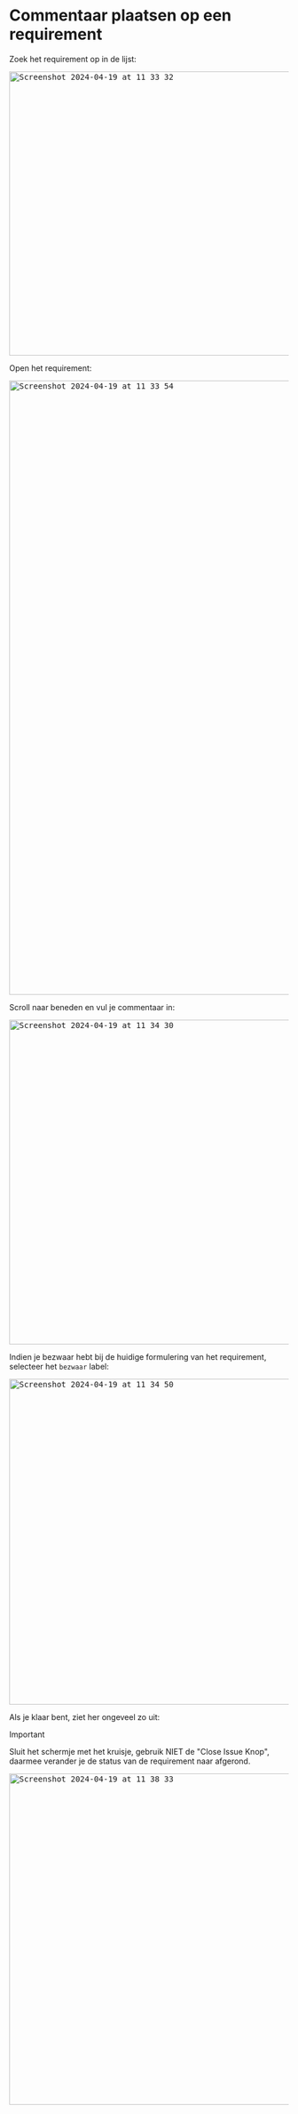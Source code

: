 # Commentaar plaatsen op een requirement

Zoek het requirement op in de lijst:

<kbd>
<img width="511" alt="Screenshot 2024-04-19 at 11 33 32" src="https://github.com/minvws/generiekefuncties-toestemming/assets/3896736/c403f179-89ff-4b57-b4b4-f9527639f1ec">
</kbd>
  
Open het requirement:

<kbd>
<img width="1105" alt="Screenshot 2024-04-19 at 11 33 54" src="https://github.com/minvws/generiekefuncties-toestemming/assets/3896736/f26d1c7c-52b4-4bfa-8c89-84f8a08005e9">
</kbd>
  
Scroll naar beneden en vul je commentaar in:

<kbd>
<img width="584" alt="Screenshot 2024-04-19 at 11 34 30" src="https://github.com/minvws/generiekefuncties-toestemming/assets/3896736/7559f9e4-03c4-45d9-a458-e18b0673571c">
</kbd>
  
Indien je bezwaar hebt bij de huidige formulering van het requirement, selecteer het `bezwaar` label:

<kbd>
<img width="586" alt="Screenshot 2024-04-19 at 11 34 50" src="https://github.com/minvws/generiekefuncties-toestemming/assets/3896736/6afa64be-9c3f-42f9-8775-b9f110b269c7">
</kbd>

Als je klaar bent, ziet her ongeveel zo uit:

> [!IMPORTANT]
> Sluit het schermje met het kruisje, gebruik NIET de "Close Issue Knop", daarmee verander je de status van de requirement naar afgerond.

<kbd>
<img width="596" alt="Screenshot 2024-04-19 at 11 38 33" src="https://github.com/minvws/generiekefuncties-toestemming/assets/3896736/e303dee2-83d2-4d28-8b11-ee22c8f66c87">
</kbd>
